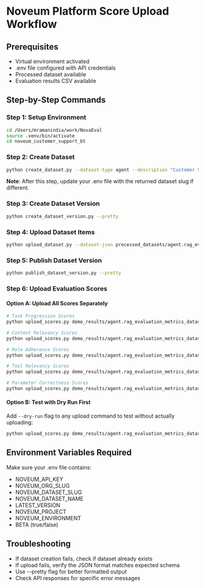 # Noveum Platform Score Upload Workflow

## Prerequisites
- Virtual environment activated
- .env file configured with API credentials
- Processed dataset available
- Evaluation results CSV available

## Step-by-Step Commands

### Step 1: Setup Environment
```bash
cd /Users/mramanindia/work/NovaEval
source .venv/bin/activate
cd noveum_customer_support_bt
```

### Step 2: Create Dataset
```bash
python create_dataset.py --dataset-type agent --description "Customer Support Agent Evaluation Dataset" --pretty
```
**Note**: After this step, update your .env file with the returned dataset slug if different.

### Step 3: Create Dataset Version
```bash
python create_dataset_version.py --pretty
```

### Step 4: Upload Dataset Items
```bash
python upload_dataset.py --dataset-json processed_datasets/agent.rag_evaluation_metrics_dataset_processed_dataset.json --item-type conversation
```

### Step 5: Publish Dataset Version
```bash
python publish_dataset_version.py --pretty
```

### Step 6: Upload Evaluation Scores

#### Option A: Upload All Scores Separately
```bash
# Task Progression Scores
python upload_scores.py demo_results/agent.rag_evaluation_metrics_dataset/agent_evaluation_results.csv --item-key-col turn_id --score-col task_progression --reasoning-col task_progression_reasoning --scorer-id task_progression_scorer --scorer-version 1.0.0

# Context Relevancy Scores
python upload_scores.py demo_results/agent.rag_evaluation_metrics_dataset/agent_evaluation_results.csv --item-key-col turn_id --score-col context_relevancy --reasoning-col context_relevancy_reasoning --scorer-id context_relevancy_scorer --scorer-version 1.0.0

# Role Adherence Scores
python upload_scores.py demo_results/agent.rag_evaluation_metrics_dataset/agent_evaluation_results.csv --item-key-col turn_id --score-col role_adherence --reasoning-col role_adherence_reasoning --scorer-id role_adherence_scorer --scorer-version 1.0.0

# Tool Relevancy Scores
python upload_scores.py demo_results/agent.rag_evaluation_metrics_dataset/agent_evaluation_results.csv --item-key-col turn_id --score-col tool_relevancy --reasoning-col tool_relevancy_reasoning --scorer-id tool_relevancy_scorer --scorer-version 1.0.0

# Parameter Correctness Scores
python upload_scores.py demo_results/agent.rag_evaluation_metrics_dataset/agent_evaluation_results.csv --item-key-col turn_id --score-col parameter_correctness --reasoning-col parameter_correctness_reasoning --scorer-id parameter_correctness_scorer --scorer-version 1.0.0
```

#### Option B: Test with Dry Run First
Add `--dry-run` flag to any upload command to test without actually uploading:
```bash
python upload_scores.py demo_results/agent.rag_evaluation_metrics_dataset/agent_evaluation_results.csv --item-key-col turn_id --score-col task_progression --reasoning-col task_progression_reasoning --scorer-id task_progression_scorer --scorer-version 1.0.0 --dry-run
```

## Environment Variables Required
Make sure your .env file contains:
- NOVEUM_API_KEY
- NOVEUM_ORG_SLUG
- NOVEUM_DATASET_SLUG
- NOVEUM_DATASET_NAME
- LATEST_VERSION
- NOVEUM_PROJECT
- NOVEUM_ENVIRONMENT
- BETA (true/false)

## Troubleshooting
- If dataset creation fails, check if dataset already exists
- If upload fails, verify the JSON format matches expected schema
- Use --pretty flag for better formatted output
- Check API responses for specific error messages

